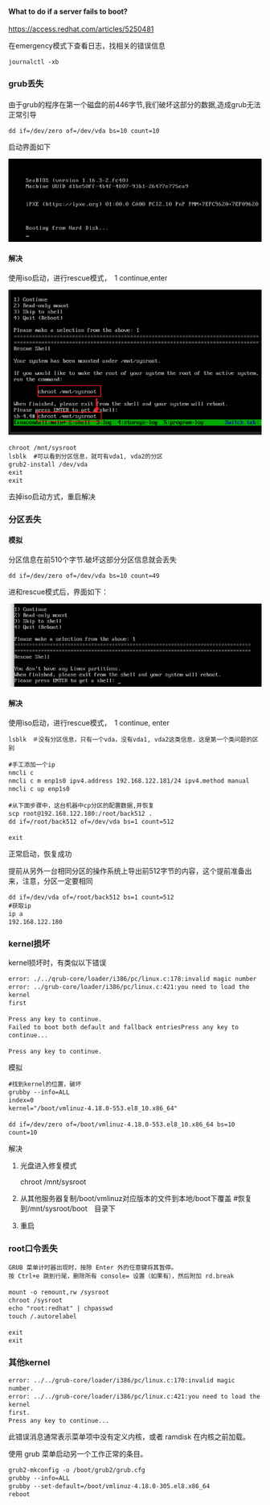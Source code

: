 #### What to do if a server fails to boot?

https://access.redhat.com/articles/5250481



在emergency模式下查看日志，找相关的错误信息

```
journalctl -xb 
```



### grub丢失

#### 

由于grub的程序在第一个磁盘的前446字节,我们破坏这部分的数据,造成grub无法正常引导

```
dd if=/dev/zero of=/dev/vda bs=10 count=10
```

启动界面如下

![image-20250807112311913](./image-20250807112311913.png)



#### 解决

使用iso启动，进行rescue模式，　1 continue,enter

![image-20250807114318756](./image-20250807114318756.png)

```
chroot /mnt/sysroot
lsblk  #可以看到分区信息，就可有vda1, vda2的分区
grub2-install /dev/vda
exit
exit
```

去掉iso启动方式，重启解决



### 分区丢失

#### 模拟

分区信息在前510个字节.破坏这部分分区信息就会丢失

```
dd if=/dev/zero of=/dev/vda bs=10 count=49
```

进和rescue模式后，界面如下：

![image-20250807114213766](./image-20250807114213766.png)

#### 解决

使用iso启动，进行rescue模式，　1 continue, enter

```
lsblk　＃没有分区信息，只有一个vda，没有vda1, vda2这类信息，这是第一个类问题的区别

#手工添加一个ip
nmcli c 
nmcli c m enp1s0 ipv4.address 192.168.122.181/24 ipv4.method manual
nmcli c up enp1s0

#从下面步骤中，这台机器中cp分区的配置数据,并恢复
scp root@192.168.122.180:/root/back512 .
dd if=/root/back512 of=/dev/vda bs=1 count=512

exit
```

正常启动，恢复成功



提前从另外一台相同分区的操作系统上导出前512字节的内容，这个提前准备出来，注意，分区一定要相同

```
dd if=/dev/vda of=/root/back512 bs=1 count=512
#获取ip
ip a
192.168.122.180
```



### kernel损坏

kernel损坏时，有类似以下错误

```
error: ./../qrub-core/loader/i386/pc/linux.c:178:invalid magic number
error: ../grub-core/loader/i386/pc/linux.c:421:you need to load the kernel
first

Press any key to continue.
Failed to boot both default and fallback entriesPress any key to continue...

Press any key to continue.

```

模拟

```
#找到kernel的位置，破坏
grubby --info=ALL
index=0
kernel="/boot/vmlinuz-4.18.0-553.el8_10.x86_64"

dd if=/dev/zero of=/boot/vmlinuz-4.18.0-553.el8_10.x86_64 bs=10 count=10
```



解决

1. 光盘进入修复模式

   chroot /mnt/sysroot

   

2. 从其他服务器复制/boot/vmlinuz对应版本的文件到本地/boot下覆盖  #恢复到/mnt/sysroot/boot　目录下

3. 重启

### root口令丢失



```
GRUB 菜单计时器出现时，按除 Enter 外的任意键将其暂停。
按 Ctrl+e 跳到⾏尾，删除所有 console= 设置（如果有），然后附加 rd.break

mount -o remount,rw /sysroot
chroot /sysroot
echo "root:redhat" | chpasswd
touch /.autorelabel

exit
exit
```



### 其他kernel

```
error: ../../grub-core/loader/i386/pc/linux.c:170:invalid magic number.
error: ../../grub-core/loader/i386/pc/linux.c:421:you need to load the kernel
first.
Press any key to continue...
```

此错误消息通常表⽰菜单项中没有定义内核，或者 ramdisk 在内核之前加载。

使⽤ grub 菜单启动另⼀个⼯作正常的条⽬。

```
grub2-mkconfig -o /boot/grub2/grub.cfg
grubby --info=ALL
grubby --set-default=/boot/vmlinuz-4.18.0-305.el8.x86_64
reboot
```



